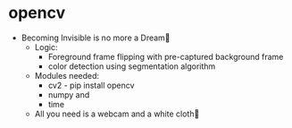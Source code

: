 # opencv
* Becoming Invisible is no more a Dream🥳
  * Logic: 
    * Foreground frame flipping with pre-captured background frame 
    * color detection using segmentation algorithm
  * Modules needed: 
      * cv2 - pip install opencv
      * numpy
        and
      * time 
  * All you need is a webcam and a white cloth👻 
